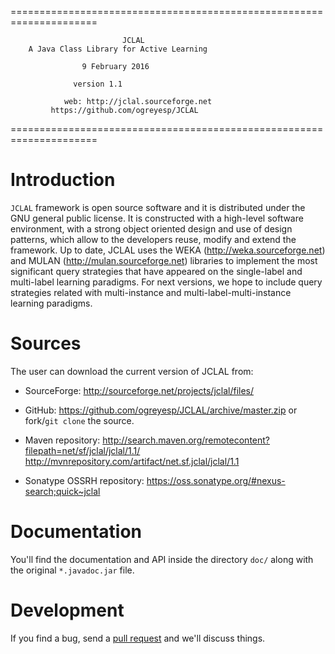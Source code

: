 =====================================================================

	                         JCLAL
		A Java Class Library for Active Learning 
                
		            9 February 2016

			      version 1.1
                                                                       		 
           	    web: http://jclal.sourceforge.net
			 https://github.com/ogreyesp/JCLAL          
=====================================================================

# Introduction

`JCLAL` framework is open source software and it is distributed under the GNU general public license. It is constructed with a high-level software environment, with a strong object oriented design and use of design patterns, which allow to the developers reuse, modify and extend the framework. Up to date, JCLAL uses the WEKA (http://weka.sourceforge.net) and MULAN (http://mulan.sourceforge.net) libraries to implement the most significant query strategies that have appeared on the single-label and multi-label learning paradigms. For next versions, we hope to include query strategies related with multi-instance and multi-label-multi-instance learning paradigms.

# Sources

The user can download the current version of JCLAL from:

 * SourceForge: <http://sourceforge.net/projects/jclal/files/>

 * GitHub: <https://github.com/ogreyesp/JCLAL/archive/master.zip> or fork/`git clone` the source.

 * Maven repository: <http://search.maven.org/remotecontent?filepath=net/sf/jclal/jclal/1.1/>
		  <http://mvnrepository.com/artifact/net.sf.jclal/jclal/1.1>

 * Sonatype OSSRH repository: <https://oss.sonatype.org/#nexus-search;quick~jclal>

# Documentation

You'll find the documentation and API inside the directory `doc/` along with the original `*.javadoc.jar` file.

# Development

If you find a bug, send a [pull request](https://yangsu.github.io/pull-request-tutorial/) and we'll discuss things.
